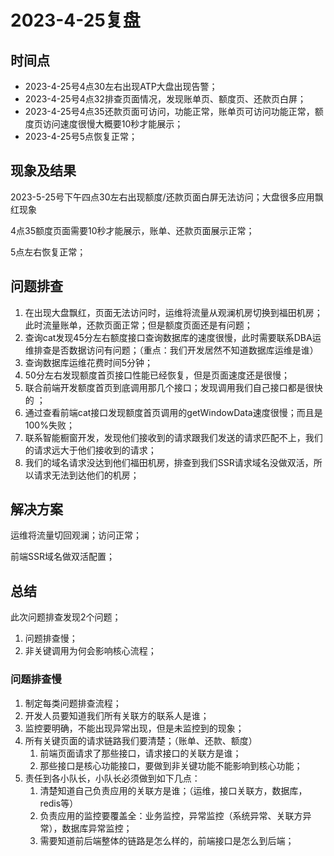# 2023-4-25复盘

## 时间点

- 2023-4-25号4点30左右出现ATP大盘出现告警；
- 2023-4-25号4点32排查页面情况，发现账单页、额度页、还款页白屏；
- 2023-4-25号4点35还款页面可访问，功能正常，账单页可访问功能正常，额度页访问速度很慢大概要10秒才能展示；
- 2023-4-25号5点恢复正常；

## 现象及结果

2023-5-25号下午四点30左右出现额度/还款页面白屏无法访问；大盘很多应用飘红现象

4点35额度页面需要10秒才能展示，账单、还款页面展示正常；

5点左右恢复正常；

## 问题排查

1. 在出现大盘飘红，页面无法访问时，运维将流量从观澜机房切换到福田机房；此时流量账单，还款页面正常；但是额度页面还是有问题；
2. 查询cat发现45分左右额度接口查询数据库的速度很慢，此时需要联系DBA运维排查是否数据访问有问题；（重点：我们开发居然不知道数据库运维是谁）
3. 查询数据库运维花费时间5分钟；
4. 50分左右发现额度首页接口性能已经恢复，但是页面速度还是很慢；
5. 联合前端开发额度首页到底调用那几个接口；发现调用我们自己接口都是很快的 ；
6. 通过查看前端cat接口发现额度首页调用的getWindowData速度很慢；而且是100%失败；
7. 联系智能橱窗开发，发现他们接收到的请求跟我们发送的请求匹配不上，我们的请求远大于他们接收到的请求；
8. 我们的域名请求没达到他们福田机房，排查到我们SSR请求域名没做双活，所以请求无法到达他们的机房；

## 解决方案

运维将流量切回观澜；访问正常；

前端SSR域名做双活配置；

## 总结

此次问题排查发现2个问题；

1. 问题排查慢；
2. 非关键调用为何会影响核心流程；

### 问题排查慢

1. 制定每类问题排查流程；
2. 开发人员要知道我们所有关联方的联系人是谁；
3. 监控要明确，不能出现异常出现，但是未监控到的现象；
4. 所有关键页面的请求链路我们要清楚；（账单、还款、额度）
   1. 前端页面请求了那些接口，请求接口的关联方是谁；
   2. 那些接口是核心功能接口，要做到非关键功能不能影响到核心功能；
5. 责任到各小队长，小队长必须做到如下几点：
   1. 清楚知道自己负责应用的关联方是谁；（运维，接口关联方，数据库，redis等）
   2. 负责应用的监控要覆盖全：业务监控，异常监控（系统异常、关联方异常），数据库异常监控；
   3. 需要知道前后端整体的链路是怎么样的，前端接口是怎么到后端；



